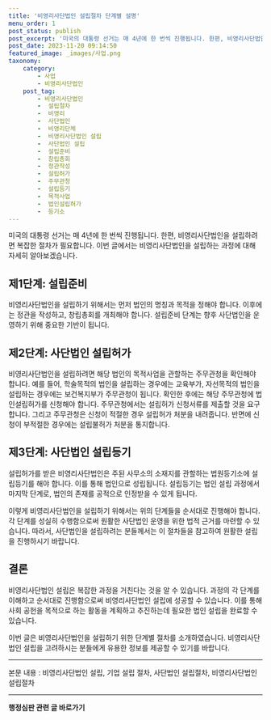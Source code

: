 ```yaml
---
title: '비영리사단법인 설립절차 단계별 설명'
menu_order: 1
post_status: publish
post_excerpt: '미국의 대통령 선거는 매 4년에 한 번씩 진행됩니다. 한편, 비영리사단법인을 설립하려면 복잡한 절차가 필요합니다. 이번 글에서는 비영리사단법인을 설립하는 과정에 대해 자세히 알아보겠습니다.'
post_date: 2023-11-20 09:14:50
featured_image: _images/사업.png
taxonomy:
    category:
        - 사업
        - 비영리사단법인
    post_tag:
        - 비영리사단법인
        -  설립절차
        -  비영리
        -  사단법인
        -  비영리단체
        -  비영리사단법인 설립
        -  사단법인 설립
        -  설립준비
        -  창립총회
        -  정관작성
        -  설립허가
        -  주무관청
        -  설립등기
        -  목적사업
        -  법인설립허가
        -  등기소
---
```



미국의 대통령 선거는 매 4년에 한 번씩 진행됩니다. 한편, 비영리사단법인을 설립하려면 복잡한 절차가 필요합니다. 이번 글에서는 비영리사단법인을 설립하는 과정에 대해 자세히 알아보겠습니다.

## 제1단계: 설립준비
비영리사단법인을 설립하기 위해서는 먼저 법인의 명칭과 목적을 정해야 합니다. 이후에는 정관을 작성하고, 창립총회를 개최해야 합니다. 설립준비 단계는 향후 사단법인을 운영하기 위해 중요한 기반이 됩니다.

## 제2단계: 사단법인 설립허가
비영리사단법인을 설립하려면 해당 법인의 목적사업을 관할하는 주무관청을 확인해야 합니다. 예를 들어, 학술목적의 법인을 설립하는 경우에는 교육부가, 자선목적의 법인을 설립하는 경우에는 보건복지부가 주무관청이 됩니다. 확인한 후에는 해당 주무관청에 법인설립허가를 신청해야 합니다. 주무관청에서는 설립허가 신청서류를 제출할 것을 요구합니다. 그리고 주무관청은 신청이 적절한 경우 설립허가 처분을 내려줍니다. 반면에 신청이 부적절한 경우에는 설립불허가 처분을 통지합니다.

## 제3단계: 사단법인 설립등기
설립허가를 받은 비영리사단법인은 주된 사무소의 소재지를 관할하는 법원등기소에 설립등기를 해야 합니다. 이를 통해 법인으로 성립됩니다. 설립등기는 법인 설립 과정에서 마지막 단계로, 법인의 존재를 공적으로 인정받을 수 있게 됩니다.

이렇게 비영리사단법인을 설립하기 위해서는 위의 단계들을 순서대로 진행해야 합니다. 각 단계를 성실히 수행함으로써 원활한 사단법인 운영을 위한 법적 근거를 마련할 수 있습니다. 따라서, 사단법인을 설립하려는 분들께서는 이 절차들을 참고하여 원활한 설립을 진행하시기 바랍니다.

## 결론
비영리사단법인 설립은 복잡한 과정을 거친다는 것을 알 수 있습니다. 과정의 각 단계를 이해하고 순서대로 진행함으로써 비영리사단법인 설립에 성공할 수 있습니다. 이를 통해 사회 공헌을 목적으로 하는 활동을 계획하고 추진하는데 필요한 법인 설립을 완료할 수 있습니다.

이번 글은 비영리사단법인을 설립하기 위한 단계별 절차를 소개하였습니다. 비영리사단법인 설립을 고려하시는 분들에게 유용한 정보를 제공할 수 있기를 바랍니다.

---
본문 내용 : 비영리사단법인 설립, 기업 설립 절차, 사단법인 설립절차, 비영리사단법인 설립절차

<!-- wp:separator -->
<hr class="wp-block-separator has-alpha-channel-opacity"/>
<!-- /wp:separator -->

<!-- wp:group {"backgroundColor":"base","layout":{"type":"constrained"}} -->
<div class="wp-block-group has-base-background-color has-background"><!-- wp:paragraph {"align":"center","fontSize":"medium"} -->
<p class="has-text-align-center has-large-font-size"><strong>행정심판 관련 글 바로가기</strong></p>
<!-- /wp:paragraph -->


<!-- wp:latest-posts
{"categories":[{"id":15531,"count":19,"description":"","link":"https://uknowlaw.com/category/%ed%96%89%ec%a0%95%ec%8b%ac%ed%8c%90/","name":"행정심판","slug":"행정심판","taxonomy":"category","parent":0,"meta":[],"_links":{"self":[{"href":"https://uknowlaw.com/wp-json/wp/v2/categories/15531"}],"collection":[{"href":"https://uknowlaw.com/wp-json/wp/v2/categories"}],"about":[{"href":"https://uknowlaw.com/wp-json/wp/v2/taxonomies/category"}],"wp:post_type":[{"href":"https://uknowlaw.com/wp-json/wp/v2/posts?categories=15531"}],"curies":[{"name":"wp","href":"https://api.w.org/{rel}","templated":true}]}}],"postsToShow":100,"excerptLength":28,"postLayout":"grid","columns":2,"featuredImageAlign":"left","featuredImageSizeSlug":"large","fontSize":"small"} /--></div>
<!-- /wp:group -->